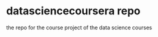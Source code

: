 datasciencecoursera repo
===================

the repo for the course project of the data science courses
